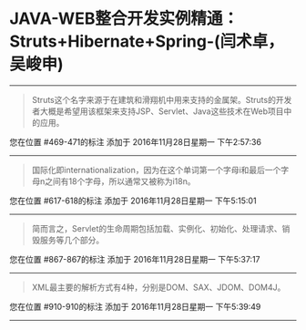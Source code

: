 # JAVA-WEB整合开发实例精通：Struts+Hibernate+Spring-(闫术卓，吴峻申)

---

> Struts这个名字来源于在建筑和滑翔机中用来支持的金属架。Struts的开发者大概是希望用该框架来支持JSP、Servlet、Java这些技术在Web项目中的应用。

您在位置 #469-471的标注 添加于 2016年11月28日星期一 下午2:57:36

---

> 国际化即internationalization，因为在这个单词第一个字母i和最后一个字母n之间有18个字母，所以通常又被称为i18n。

您在位置 #617-618的标注 添加于 2016年11月28日星期一 下午5:15:01

---

> 简而言之，Servlet的生命周期包括加载、实例化、初始化、处理请求、销毁服务等几个部分。

您在位置 #867-867的标注 添加于 2016年11月28日星期一 下午5:37:17

---

> XML最主要的解析方式有4种，分别是DOM、SAX、JDOM、DOM4J。

您在位置 #910-910的标注 添加于 2016年11月28日星期一 下午5:39:49

---

